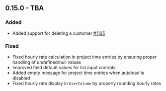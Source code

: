## 0.15.0 - TBA

### Added
- Added support for deleting a customer [#1165](https://github.com/Puzzlepart/did/issues/1165)

### Fixed

- Fixed hourly rate calculation in project time entries by ensuring proper handling of undefined/null values
- Improved field default values for list input controls
- Added empty message for project time entries when autoload is disabled
- Fixed hourly rate display in `UserColumn` by properly rounding hourly rates
